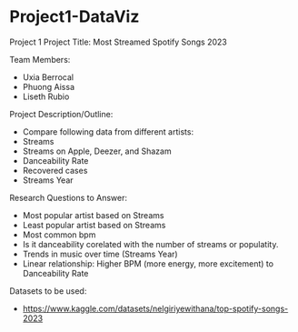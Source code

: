 # Project1-DataViz
Project 1 
Project Title: Most Streamed Spotify Songs 2023

Team Members:
 - Uxia Berrocal
 - Phuong Aissa
 - Liseth Rubio
   
Project Description/Outline:
 - Compare following data from different artists:
 - Streams
 - Streams on Apple, Deezer, and Shazam
 - Danceability Rate
 - Recovered cases
 - Streams Year
   
Research Questions to Answer:
 - Most popular artist based on Streams
 - Least popular artist based on Streams
 - Most common bpm
 - Is it danceability corelated with the number of streams or populatity.
 - Trends in music over time (Streams Year)
 - Linear relationship: Higher BPM (more energy, more excitement) to Danceability Rate 
   
Datasets to be used:
 - https://www.kaggle.com/datasets/nelgiriyewithana/top-spotify-songs-2023
